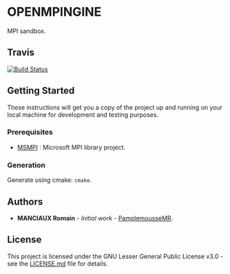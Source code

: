 # OPENMPINGINE

MPI sandbox.

## Travis 

[![Build Status](https://travis-ci.com/PamplemousseMR/OPENMPINGINE.svg?branch=master)](https://travis-ci.com/PamplemousseMR/OPENMPINGINE)

## Getting Started

These instructions will get you a copy of the project up and running on your local machine for development and testing purposes.

### Prerequisites

- [MSMPI](hhttps://docs.microsoft.com/en-us/message-passing-interface/microsoft-mpi) :  Microsoft MPI library project.

### Generation

Generate using cmake: `cmake`.

## Authors

* **MANCIAUX Romain** - *Initial work* - [PamplemousseMR](https://github.com/PamplemousseMR).

## License

This project is licensed under the GNU Lesser General Public License v3.0 - see the [LICENSE.md](LICENSE.md) file for details.
